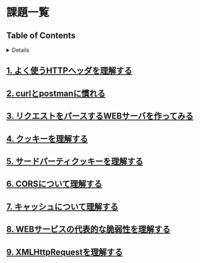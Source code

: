 # 課題一覧

## Table of Contents

<!-- START doctoc generated TOC please keep comment here to allow auto update -->
<!-- DON'T EDIT THIS SECTION, INSTEAD RE-RUN doctoc TO UPDATE -->
<details>
<summary>Details</summary>

- [1. よく使うHTTPヘッダを理解する](#1-%E3%82%88%E3%81%8F%E4%BD%BF%E3%81%86http%E3%83%98%E3%83%83%E3%83%80%E3%82%92%E7%90%86%E8%A7%A3%E3%81%99%E3%82%8B)
- [2. curlとpostmanに慣れる](#2-curl%E3%81%A8postman%E3%81%AB%E6%85%A3%E3%82%8C%E3%82%8B)
- [3. リクエストをパースするWEBサーバを作ってみる](#3-%E3%83%AA%E3%82%AF%E3%82%A8%E3%82%B9%E3%83%88%E3%82%92%E3%83%91%E3%83%BC%E3%82%B9%E3%81%99%E3%82%8Bweb%E3%82%B5%E3%83%BC%E3%83%90%E3%82%92%E4%BD%9C%E3%81%A3%E3%81%A6%E3%81%BF%E3%82%8B)
- [4. クッキーを理解する](#4-%E3%82%AF%E3%83%83%E3%82%AD%E3%83%BC%E3%82%92%E7%90%86%E8%A7%A3%E3%81%99%E3%82%8B)
- [5. サードパーティクッキーを理解する](#5-%E3%82%B5%E3%83%BC%E3%83%89%E3%83%91%E3%83%BC%E3%83%86%E3%82%A3%E3%82%AF%E3%83%83%E3%82%AD%E3%83%BC%E3%82%92%E7%90%86%E8%A7%A3%E3%81%99%E3%82%8B)
- [6. CORSについて理解する](#6-cors%E3%81%AB%E3%81%A4%E3%81%84%E3%81%A6%E7%90%86%E8%A7%A3%E3%81%99%E3%82%8B)
- [7. キャッシュについて理解する](#7-%E3%82%AD%E3%83%A3%E3%83%83%E3%82%B7%E3%83%A5%E3%81%AB%E3%81%A4%E3%81%84%E3%81%A6%E7%90%86%E8%A7%A3%E3%81%99%E3%82%8B)
- [8. WEBサービスの代表的な脆弱性を理解する](#8-web%E3%82%B5%E3%83%BC%E3%83%93%E3%82%B9%E3%81%AE%E4%BB%A3%E8%A1%A8%E7%9A%84%E3%81%AA%E8%84%86%E5%BC%B1%E6%80%A7%E3%82%92%E7%90%86%E8%A7%A3%E3%81%99%E3%82%8B)
- [9. XMLHttpRequestを理解する](#9-xmlhttprequest%E3%82%92%E7%90%86%E8%A7%A3%E3%81%99%E3%82%8B)

</details>
<!-- END doctoc generated TOC please keep comment here to allow auto update -->

## [1. よく使うHTTPヘッダを理解する](http_header)

## [2. curlとpostmanに慣れる](curl_and_postman)

## [3. リクエストをパースするWEBサーバを作ってみる](make_web_server)

## [4. クッキーを理解する](understand_cookie)

## [5. サードパーティクッキーを理解する](understand_third_party_cookie)

## [6. CORSについて理解する](understand_cors)

## [7. キャッシュについて理解する](understand_cache)

## [8. WEBサービスの代表的な脆弱性を理解する](web_vulnerability)

## [9. XMLHttpRequestを理解する](understand_xmlhttprequest)